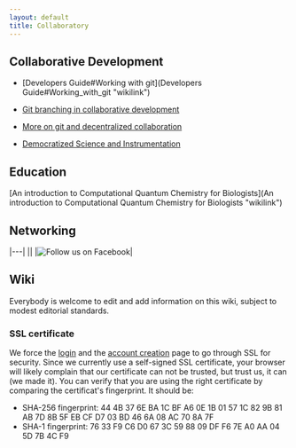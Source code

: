 ```yaml
---
layout: default
title: Collaboratory
---
```


Collaborative Development
-------------------------

-   [Developers Guide\#Working with git](Developers Guide#Working_with_git "wikilink")

-   [Git branching in collaborative development](http://nvie.com/posts/a-successful-git-branching-model/)

-   [More on git and decentralized collaboration](http://wwwhome.cs.utwente.nl/~michaelw/projects/git-setup.html)

-   [Democratized Science and Instrumentation](http://arielwaldman.com/2012/05/29/democratized-science-instrumentation/)

Education
---------

[An introduction to Computational Quantum Chemistry for Biologists](An introduction to Computational Quantum Chemistry for Biologists "wikilink")

Networking
----------

|---|
|<googlePage/>|
|![Follow us on Facebook](FacebookButton.jpg "Follow us on Facebook")|

Wiki
----

Everybody is welcome to edit and add information on this wiki, subject to modest editorial standards.

### SSL certificate

We force the [login](http://www.freeon.org/index.php?title=Special:UserLogin) and the [account creation](http://www.freeon.org/index.php?title=Special:UserLogin&type=signup) page to go through SSL for security. Since we currently use a self-signed SSL certificate, your browser will likely complain that our certificate can not be trusted, but trust us, it can (we made it). You can verify that you are using the right certificate by comparing the certificat's fingerprint. It should be:

-   SHA-256 fingerprint: 44 4B 37 6E BA 1C BF A6 0E 1B 01 57 1C 82 9B 81 AB 7D 8B 5F EB CF D7 03 BD 46 6A 08 AC 70 8A 7F
-   SHA-1 fingerprint: 76 33 F9 C6 D0 67 3C 59 88 09 DF F6 7E A0 AA 04 5D 7B 4C F9


